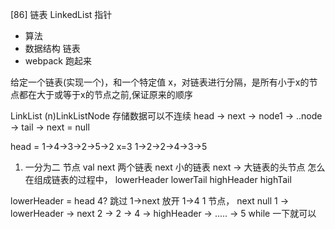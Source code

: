 [86] 链表 LinkedList 指针 

- 算法
- 数据结构 链表
- webpack 跑起来

给定一个链表(实现一个)，和一个特定值 x，对链表进行分隔，是所有小于x的节点都在大于或等于x的节点之前,保证原来的顺序

LinkList (n)LinkListNode 
存储数据可以不连续
head -> next -> node1 -> ..node -> tail -> next = null 

head = 1->4->3->2->5->2 x=3
1->2->2->4->3->5
1. 一分为二 节点 val next
  两个链表 next 小的链表 next -> 大链表的头节点
  怎么在组成链表的过程中，
  lowerHeader
  lowerTail
  highHeader
  highTail

  lowerHeader = head 
  4? 跳过 1->next 放开 1->4 1 节点， next null 
  1 -> lowerHeader -> next 2 -> 2 -> 4 -> highHeader -> ..... -> 5
  while 一下就可以 
